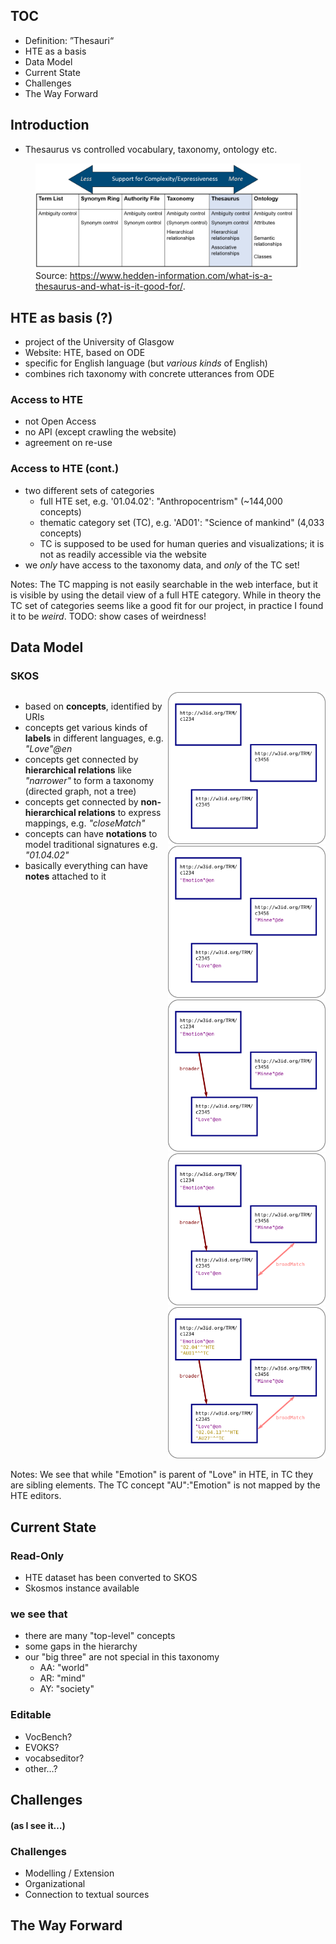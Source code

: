 ## TOC

* Definition: ”Thesauri“
* HTE as a basis
* Data Model
* Current State
* Challenges
* The Way Forward



## Introduction

* Thesaurus vs controlled vocabulary, taxonomy, ontology etc.

<figure>
<img alt="comparison of thesaurus to other types of controlled vocabularies" src="./img/Controlled-vocabulary-types-chart-thesauri.png">
<figcaption>Source: <a href="https://www.hedden-information.com/what-is-a-thesaurus-and-what-is-it-good-for/">https://www.hedden-information.com/what-is-a-thesaurus-and-what-is-it-good-for/</a>.</figcaption>
</figure>



## HTE as basis (?)

* project of the University of Glasgow
* Website: HTE, based on ODE
* specific for English language (but _various kinds_ of English)
* combines rich taxonomy with concrete utterances from ODE


### Access to HTE

* not Open Access
* no API (except crawling the website)
* agreement on re-use


### Access to HTE (cont.)

* two different sets of categories
  * full HTE set, e.g. '01.04.02': "Anthropocentrism" (~144,000 concepts)
  * thematic category set (TC), e.g. 'AD01': "Science of mankind" (4,033 concepts)
  * TC is supposed to be used for human queries and visualizations; it is not as readily accessible via the website
* we _only_ have access to the taxonomy data, and _only_ of the TC set!


<!-- .slide: data-background-iframe="https://ht.ac.uk/category/#id=39622" -->

Notes: The TC mapping is not easily searchable in the web interface, but it is visible by using the detail view of a full HTE category.
While in theory the TC set of categories seems like a good fit for our project, in practice I found it to be _weird_. TODO: show cases of weirdness!



## Data Model


### SKOS

<div style="display: grid; grid-template-columns: 1fr 1fr;">
<div class="list">
<ul>
<li class="fragment" data-fragment-index="1">based on <b>concepts</b>, identified by URIs</li> 
<li class="fragment" data-fragment-index="2">concepts get various kinds of <b>labels</b> in different languages, e.g. <em>"Love"@en</em></li>
<li class="fragment" data-fragment-index="3">concepts get connected by <b>hierarchical relations</b> like <em>"narrower"</em> to form a taxonomy (directed graph, not a tree)</li>
<li class="fragment" data-fragment-index="4">concepts get connected by <b>non-hierarchical relations</b> to express mappings, e.g. <em>"closeMatch"</em></li>
<li class="fragment" data-fragment-index="5">concepts can have <b>notations</b> to model traditional signatures e.g. <em>"01.04.02"</em></li>
<li class="fragment" data-fragment-index="6">basically everything can have <b>notes</b> attached to it</li>
</ul>
</div>
<div class="graphic">
<div class="r-stack">
  <img alt="SKOS Concepts" src="./img/skos-model-1.png" class="fragment" data-fragment-index="1"/>
  <img alt="SKOS Labels" src="./img/skos-model-2.png" class="fragment" data-fragment-index="2"/>
  <img alt="SKOS Hierarchy" src="./img/skos-model-3.png" class="fragment" data-fragment-index="3"/>
  <img alt="SKOS Mappings" src="./img/skos-model-4.png" class="fragment" data-fragment-index="4"/>
  <img alt="SKOS Notations" src="./img/skos-model-5.png" class="fragment" data-fragment-index="5"/>
</div>
</div>
</div>

Notes: We see that while "Emotion" is parent of "Love" in HTE, in TC they are sibling elements. The TC concept "AU":"Emotion" is not mapped by the HTE editors.


## Current State


### Read-Only

* HTE dataset has been converted to SKOS
* Skosmos instance available


### we see that

* there are many "top-level" concepts
* some gaps in the hierarchy
* our "big three" are not special in this taxonomy
  * AA: "world"
  * AR: "mind"
  * AY: "society"


### Editable

* VocBench?
* EVOKS?
* vocabseditor?
* other…?



## Challenges
#### (as I see it…)


### Challenges

* Modelling / Extension
* Organizational
* Connection to textual sources



## The Way Forward

